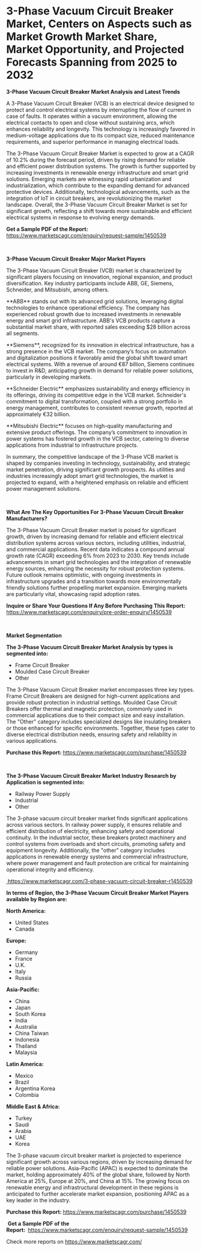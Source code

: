 <p><h1>3-Phase Vacuum Circuit Breaker Market, Centers on Aspects such as Market Growth Market Share, Market Opportunity, and Projected Forecasts Spanning from 2025 to 2032</h1></p><p><strong>3-Phase Vacuum Circuit Breaker Market Analysis and Latest Trends</strong></p>
<p><p>A 3-Phase Vacuum Circuit Breaker (VCB) is an electrical device designed to protect and control electrical systems by interrupting the flow of current in case of faults. It operates within a vacuum environment, allowing the electrical contacts to open and close without sustaining arcs, which enhances reliability and longevity. This technology is increasingly favored in medium-voltage applications due to its compact size, reduced maintenance requirements, and superior performance in managing electrical loads.</p><p>The 3-Phase Vacuum Circuit Breaker Market is expected to grow at a CAGR of 10.2% during the forecast period, driven by rising demand for reliable and efficient power distribution systems. The growth is further supported by increasing investments in renewable energy infrastructure and smart grid solutions. Emerging markets are witnessing rapid urbanization and industrialization, which contribute to the expanding demand for advanced protective devices. Additionally, technological advancements, such as the integration of IoT in circuit breakers, are revolutionizing the market landscape. Overall, the 3-Phase Vacuum Circuit Breaker Market is set for significant growth, reflecting a shift towards more sustainable and efficient electrical systems in response to evolving energy demands.</p></p>
<p><strong>Get a Sample PDF of the Report:&nbsp;</strong> <a href="https://www.marketscagr.com/enquiry/request-sample/1450539?utm_campaign=2276&utm_medium=2&utm_source=Github&utm_content=ia&utm_term=13022025&utm_id=3-phase-vacuum-circuit-breaker">https://www.marketscagr.com/enquiry/request-sample/1450539</a></p>
<p>&nbsp;</p>
<p><strong>3-Phase Vacuum Circuit Breaker Major Market Players</strong></p>
<p><p>The 3-Phase Vacuum Circuit Breaker (VCB) market is characterized by significant players focusing on innovation, regional expansion, and product diversification. Key industry participants include ABB, GE, Siemens, Schneider, and Mitsubishi, among others.</p><p>**ABB** stands out with its advanced grid solutions, leveraging digital technologies to enhance operational efficiency. The company has experienced robust growth due to increased investments in renewable energy and smart grid infrastructure. ABB's VCB products capture a substantial market share, with reported sales exceeding $28 billion across all segments.</p><p>**Siemens**, recognized for its innovation in electrical infrastructure, has a strong presence in the VCB market. The company’s focus on automation and digitalization positions it favorably amid the global shift toward smart electrical systems. With a revenue of around €87 billion, Siemens continues to invest in R&D, anticipating growth in demand for reliable power solutions, particularly in developing markets.</p><p>**Schneider Electric** emphasizes sustainability and energy efficiency in its offerings, driving its competitive edge in the VCB market. Schneider's commitment to digital transformation, coupled with a strong portfolio in energy management, contributes to consistent revenue growth, reported at approximately €32 billion.</p><p>**Mitsubishi Electric** focuses on high-quality manufacturing and extensive product offerings. The company’s commitment to innovation in power systems has fostered growth in the VCB sector, catering to diverse applications from industrial to infrastructure projects.</p><p>In summary, the competitive landscape of the 3-Phase VCB market is shaped by companies investing in technology, sustainability, and strategic market penetration, driving significant growth prospects. As utilities and industries increasingly adopt smart grid technologies, the market is projected to expand, with a heightened emphasis on reliable and efficient power management solutions.</p></p>
<p>&nbsp;</p>
<p><strong>What Are The Key Opportunities For 3-Phase Vacuum Circuit Breaker Manufacturers?</strong></p>
<p><p>The 3-Phase Vacuum Circuit Breaker market is poised for significant growth, driven by increasing demand for reliable and efficient electrical distribution systems across various sectors, including utilities, industrial, and commercial applications. Recent data indicates a compound annual growth rate (CAGR) exceeding 6% from 2023 to 2030. Key trends include advancements in smart grid technologies and the integration of renewable energy sources, enhancing the necessity for robust protection systems. Future outlook remains optimistic, with ongoing investments in infrastructure upgrades and a transition towards more environmentally friendly solutions further propelling market expansion. Emerging markets are particularly vital, showcasing rapid adoption rates.</p></p>
<p><strong>Inquire or Share Your Questions If Any Before Purchasing This Report:</strong> <a href="https://www.marketscagr.com/enquiry/pre-order-enquiry/1450539?utm_campaign=2276&utm_medium=2&utm_source=Github&utm_content=ia&utm_term=13022025&utm_id=3-phase-vacuum-circuit-breaker">https://www.marketscagr.com/enquiry/pre-order-enquiry/1450539</a></p>
<p>&nbsp;</p>
<p><strong>Market Segmentation</strong></p>
<p><strong>The 3-Phase Vacuum Circuit Breaker Market Analysis by types is segmented into:</strong></p>
<p><ul><li>Frame Circuit Breaker</li><li>Moulded Case Circuit Breaker</li><li>Other</li></ul></p>
<p><p>The 3-Phase Vacuum Circuit Breaker market encompasses three key types. Frame Circuit Breakers are designed for high-current applications and provide robust protection in industrial settings. Moulded Case Circuit Breakers offer thermal and magnetic protection, commonly used in commercial applications due to their compact size and easy installation. The "Other" category includes specialized designs like insulating breakers or those enhanced for specific environments. Together, these types cater to diverse electrical distribution needs, ensuring safety and reliability in various applications.</p></p>
<p><strong>Purchase this Report:&nbsp;</strong><a href="https://www.marketscagr.com/purchase/1450539?utm_campaign=2276&utm_medium=2&utm_source=Github&utm_content=ia&utm_term=13022025&utm_id=3-phase-vacuum-circuit-breaker">https://www.marketscagr.com/purchase/1450539</a></p>
<p>&nbsp;</p>
<p><strong>The 3-Phase Vacuum Circuit Breaker Market Industry Research by Application is segmented into:</strong></p>
<p><ul><li>Railway Power Supply</li><li>Industrial</li><li>Other</li></ul></p>
<p><p>The 3-phase vacuum circuit breaker market finds significant applications across various sectors. In railway power supply, it ensures reliable and efficient distribution of electricity, enhancing safety and operational continuity. In the industrial sector, these breakers protect machinery and control systems from overloads and short circuits, promoting safety and equipment longevity. Additionally, the "other" category includes applications in renewable energy systems and commercial infrastructure, where power management and fault protection are critical for maintaining operational integrity and efficiency.</p></p>
<p><a href="https://www.marketscagr.com/3-phase-vacuum-circuit-breaker-r1450539?utm_campaign=2276&utm_medium=2&utm_source=Github&utm_content=ia&utm_term=13022025&utm_id=3-phase-vacuum-circuit-breaker">&nbsp;https://www.marketscagr.com/3-phase-vacuum-circuit-breaker-r1450539</a></p>
<p><strong>In terms of Region, the 3-Phase Vacuum Circuit Breaker Market Players available by Region are:</strong></p>
<p>
    <p> <strong> North America: </strong>
        <ul>
            <li>United States</li>
            <li>Canada</li>
        </ul>
        </p> 
    <p> <strong> Europe: </strong>
        <ul>
            <li>Germany</li>
            <li>France</li>
            <li>U.K.</li>
            <li>Italy</li>
            <li>Russia</li>
        </ul>
        </p> 
    <p> <strong> Asia-Pacific: </strong>
        <ul>
            <li>China</li>
            <li>Japan</li>
            <li>South Korea</li>
            <li>India</li>
            <li>Australia</li>
            <li>China Taiwan</li>
            <li>Indonesia</li>
            <li>Thailand</li>
            <li>Malaysia</li>
        </ul>
        </p> 
    <p> <strong> Latin America: </strong>
        <ul>
            <li>Mexico</li>
            <li>Brazil</li>
            <li>Argentina Korea</li>
            <li>Colombia</li>
        </ul>
        </p> 
    <p> <strong> Middle East & Africa: </strong>
        <ul>
            <li>Turkey</li>
            <li>Saudi</li>
            <li>Arabia</li>
            <li>UAE</li>
            <li>Korea</li>
        </ul>
    </p>
    </p>
<p><p>The 3-phase vacuum circuit breaker market is projected to experience significant growth across various regions, driven by increasing demand for reliable power solutions. Asia-Pacific (APAC) is expected to dominate the market, holding approximately 40% of the global share, followed by North America at 25%, Europe at 20%, and China at 15%. The growing focus on renewable energy and infrastructural development in these regions is anticipated to further accelerate market expansion, positioning APAC as a key leader in the industry.</p></p>
<p><strong>Purchase this Report: </strong><a href="https://www.marketscagr.com/purchase/1450539?utm_campaign=2276&utm_medium=2&utm_source=Github&utm_content=ia&utm_term=13022025&utm_id=3-phase-vacuum-circuit-breaker">https://www.marketscagr.com/purchase/1450539</a></p>
<p>&nbsp;<strong>Get a Sample PDF of the Report:&nbsp;&nbsp;</strong><a href="https://www.marketscagr.com/enquiry/request-sample/1450539?utm_campaign=2276&utm_medium=2&utm_source=Github&utm_content=ia&utm_term=13022025&utm_id=3-phase-vacuum-circuit-breaker">https://www.marketscagr.com/enquiry/request-sample/1450539</a></p>
<p><strong></strong></p>
<p>Check more reports on <a href="https://www.marketscagr.com/?utm_campaign=2276&utm_medium=2&utm_source=Github&utm_content=ia&utm_term=13022025&utm_id=3-phase-vacuum-circuit-breaker">https://www.marketscagr.com/</a></p>